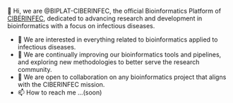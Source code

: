 👋 Hi, we are @BIPLAT-CIBERINFEC, the official Bioinformatics Platform of [CIBERINFEC](https://www.ciberinfec.es/en), dedicated to advancing research and development in bioinformatics with a focus on infectious diseases.  

  
- 👀 We are interested in everything related to bioinformatics applied to infectious diseases.
- 🌱 We are continually improving our bioinformatics tools and pipelines, and exploring new methodologies to better serve the research community.
- 💞️ We are open to collaboration on any bioinformatics project that aligns with the CIBERINFEC mission. 
- 📫 How to reach me ...(soon)

<!---
BIPLAT-CIBERINFEC/BIPLAT-CIBERINFEC is a ✨ special ✨ repository because its `README.md` (this file) appears on your GitHub profile.
You can click the Preview link to take a look at your changes.
--->
